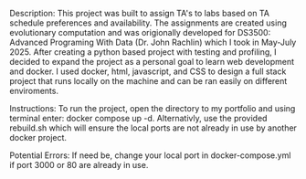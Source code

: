 Description:
This project was built to assign TA's to labs based on TA schedule preferences and availability. 
The assignments are created using evolutionary computation and was origionally developed for DS3500: Advanced Programing With Data (Dr. John Rachlin) which I took in May-July 2025. 
After creating a python based project with testing and profiling, I decided to expand the project as a personal goal to learn web development and docker. 
I used docker, html, javascript, and CSS to design a full stack project that runs locally on the machine and can be ran easily on different enviroments. 

Instructions:
To run the project, open the directory to my portfolio and using terminal enter: docker compose up -d. 
Alternativly, use the provided rebuild.sh which will ensure the local ports are not already in use by another docker project. 

Potential Errors:
If need be, change your local port in docker-compose.yml if port 3000 or 80 are already in use.
